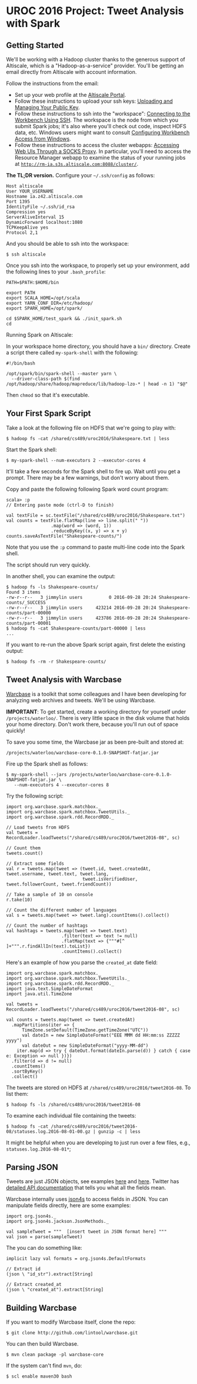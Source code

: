 
# UROC 2016 Project: Tweet Analysis with Spark

## Getting Started

We'll be working with a Hadoop cluster thanks to the generous support of
Altiscale, which is a "Hadoop-as-a-service" provider. You'll be
getting an email directly from Altiscale with account information.

Follow the instructions from the email:

+ Set up your web profile at the [Altiscale Portal](http://portal.altiscale.com/).
+ Follow these instructions to upload your ssh keys: [Uploading and Managing Your Public Key](https://documentation.altiscale.com/uploading-public-key).
+ Follow these instructions to ssh into the "workspace": [Connecting to the Workbench Using SSH](https://documentation.altiscale.com/connecting-with-ssh). The workspace is the node from which you submit Spark jobs; it's also where you'll check out code, inspect HDFS data, etc. Windows users might want to consult [Configuring Workbench Access from Windows](https://documentation.altiscale.com/configure-ssh-from-windows).
+ Follow these instructions to access the cluster webapps: [Accessing Web UIs Through a SOCKS Proxy](https://documentation.altiscale.com/accessing-web-uis-socks). In particular, you'll need to access the Resource Manager webapp to examine the status of your running jobs at [`http://rm-ia.s3s.altiscale.com:8088/cluster/`](http://rm-ia.s3s.altiscale.com:8088/cluster/).

**The TL;DR version.** Configure your `~/.ssh/config` as follows:

```
Host altiscale
User YOUR_USERNAME
Hostname ia.z42.altiscale.com
Port 1395
IdentityFile ~/.ssh/id_rsa
Compression yes
ServerAliveInterval 15
DynamicForward localhost:1080
TCPKeepAlive yes
Protocol 2,1
```

And you should be able to ssh into the workspace:

```
$ ssh altiscale
```

Once you ssh into the workspace, to properly set up your environment,
add the following lines to your `.bash_profile`:

```
PATH=$PATH:$HOME/bin

export PATH
export SCALA_HOME=/opt/scala
export YARN_CONF_DIR=/etc/hadoop/
export SPARK_HOME=/opt/spark/

cd $SPARK_HOME/test_spark && ./init_spark.sh
cd
```

Running Spark on Altiscale:

In your workspace home directory, you should have
a `bin/` directory. Create a script there
called `my-spark-shell` with the following:

```
#!/bin/bash

/opt/spark/bin/spark-shell --master yarn \
  --driver-class-path $(find /opt/hadoop/share/hadoop/mapreduce/lib/hadoop-lzo-* | head -n 1) "$@"
```

Then `chmod` so that it's executable.

## Your First Spark Script

Take a look at the following file on HDFS that we're going to play with:

```
$ hadoop fs -cat /shared/cs489/uroc2016/Shakespeare.txt | less
```

Start the Spark shell:

```
$ my-spark-shell --num-executors 2 --executor-cores 4 
```

It'll take a few seconds for the Spark shell to fire up. Wait until
you get a prompt. There may be a few warnings, but don't worry about
them.

Copy and paste the following following Spark word count program:

```
scala> :p
// Entering paste mode (ctrl-D to finish)

val textFile = sc.textFile("/shared/cs489/uroc2016/Shakespeare.txt")
val counts = textFile.flatMap(line => line.split(" "))
                 .map(word => (word, 1))
                 .reduceByKey((x, y) => x + y)
counts.saveAsTextFile("Shakespeare-counts/")
```

Note that you use the `:p` command to paste multi-line code into the
Spark shell.

The script should run very quickly.

In another shell, you can examine the output:

```
$ hadoop fs -ls Shakespeare-counts/
Found 3 items
-rw-r--r--   3 jimmylin users          0 2016-09-28 20:24 Shakespeare-counts/_SUCCESS
-rw-r--r--   3 jimmylin users     423214 2016-09-28 20:24 Shakespeare-counts/part-00000
-rw-r--r--   3 jimmylin users     423786 2016-09-28 20:24 Shakespeare-counts/part-00001
$ hadoop fs -cat Shakespeare-counts/part-00000 | less
...
```

If you want to re-run the above Spark script again, first delete the
existing output:

```
$ hadoop fs -rm -r Shakespeare-counts/
```

## Tweet Analysis with Warcbase

[Warcbase](https://github.com/lintool/warcbase) is a toolkit that some
colleagues and I have been developing for analyzing web archives and
tweets. We'll be using Warcbase.

**IMPORTANT**:
To get started, create a working directory for yourself under
`/projects/waterloo/`.  There is very little space in the disk volume
that holds your home directory. Don't work there, because you'll run
out of space quickly!

To save you some time, the Warcbase jar as been pre-built and stored at:

```
/projects/waterloo/warcbase-core-0.1.0-SNAPSHOT-fatjar.jar 
```

Fire up the Spark shell as follows:

```
$ my-spark-shell --jars /projects/waterloo/warcbase-core-0.1.0-SNAPSHOT-fatjar.jar \
   --num-executors 4 --executor-cores 8
```

Try the following script:

```
import org.warcbase.spark.matchbox._
import org.warcbase.spark.matchbox.TweetUtils._
import org.warcbase.spark.rdd.RecordRDD._

// Load tweets from HDFS
val tweets = RecordLoader.loadTweets("/shared/cs489/uroc2016/tweet2016-08", sc)

// Count them
tweets.count()

// Extract some fields
val r = tweets.map(tweet => (tweet.id, tweet.createdAt, tweet.username, tweet.text, tweet.lang,
                             tweet.isVerifiedUser, tweet.followerCount, tweet.friendCount))

// Take a sample of 10 on console
r.take(10)

// Count the different number of languages
val s = tweets.map(tweet => tweet.lang).countItems().collect()

// Count the number of hashtags
val hashtags = tweets.map(tweet => tweet.text)
                     .filter(text => text != null)
                     .flatMap(text => {"""#[^ ]+""".r.findAllIn(text).toList})
                     .countItems().collect()
```

Here's an example of how you parse the `created_at` date field:

```
import org.warcbase.spark.matchbox._
import org.warcbase.spark.matchbox.TweetUtils._
import org.warcbase.spark.rdd.RecordRDD._
import java.text.SimpleDateFormat
import java.util.TimeZone

val tweets = RecordLoader.loadTweets("/shared/cs489/uroc2016/tweet2016-08", sc)

val counts = tweets.map(tweet => tweet.createdAt)
  .mapPartitions(iter => {
      TimeZone.setDefault(TimeZone.getTimeZone("UTC"))
      val dateIn = new SimpleDateFormat("EEE MMM dd HH:mm:ss ZZZZZ yyyy")
      val dateOut = new SimpleDateFormat("yyyy-MM-dd")
    iter.map(d => try { dateOut.format(dateIn.parse(d)) } catch { case e: Exception => null })})
  .filter(d => d != null)
  .countItems()
  .sortByKey()
  .collect()
```

The tweets are stored on HDFS at `/shared/cs489/uroc2016/tweet2016-08`. To list them:

```
$ hadoop fs -ls /shared/cs489/uroc2016/tweet2016-08
```

To examine each individual file containing the tweets:

```
$ hadoop fs -cat /shared/cs489/uroc2016/tweet2016-08/statuses.log.2016-08-01-00.gz | gunzip -c | less
```

It might be helpful when you are developing to just run over a few
files, e.g., `statuses.log.2016-08-01*`;

## Parsing JSON

Tweets are just JSON objects, see examples
[here](https://gist.github.com/hrp/900964) and
[here](https://gist.github.com/gnip/764239).  Twitter has [detailed
API documentation](https://dev.twitter.com/overview/api/tweets) that
tells you what all the fields mean.

Warcbase internally uses [json4s](https://github.com/json4s/json4s) to
access fields in JSON. You can manipulate fields directly, here are
some examples:

```
import org.json4s._
import org.json4s.jackson.JsonMethods._

val sampleTweet = """  [insert tweet in JSON format here] """
val json = parse(sampleTweet)
```

The you can do something like:

```
implicit lazy val formats = org.json4s.DefaultFormats

// Extract id
(json \ "id_str").extract[String]

// Extract created_at
(json \ "created_at").extract[String]
```

## Building Warcbase

If you want to modify Warcbase itself, clone the repo:

```
$ git clone http://github.com/lintool/warcbase.git
```

You can then build Warcbase.

```
$ mvn clean package -pl warcbase-core
```

If the system can't find `mvn`, do:

```
$ scl enable maven30 bash
```



